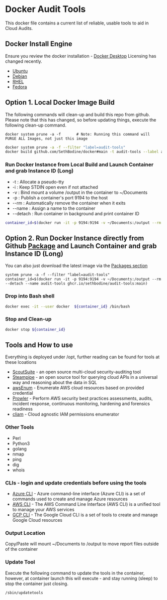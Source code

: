 # Docker Audit Tools
This docker file contains a current list of reliable, usable tools to aid in Cloud Audits.
## Docker Install Engine
Ensure you review the docker installation - [Docker Desktop](https://docs.docker.com/desktop/install/windows-install/) Licensing has changed recently.
- [Ubuntu](https://docs.docker.com/engine/install/ubuntu/#install-using-the-repository)
- [Debian](https://docs.docker.com/engine/install/debian/#install-using-the-repository)
- [RHEL](https://docs.docker.com/engine/install/rhel/#install-using-the-repository)
- [Fedora](https://docs.docker.com/engine/install/fedora/#install-using-the-repository)

## Option 1. Local Docker Image Build 
The following commands will clean-up and build this repo from github. Please note that this has changed, so before updating things, execute the following clean-up command.
```
docker system prune -a -f	    # Note: Running this command will PURGE ALL Images, not just this image
```
```bash
docker system prune -a -f --filter "label=audit-tools"
docker build github.com/SethBodine/docker#main -t audit-tools --label audit-tools
```
### Run Docker Instance from Local Build and Launch Container and grab Instance ID (Long)
* -t       : Allocate a pseudo-tty
* -i       : Keep STDIN open even if not attached
* -v       : Bind mount a volume /output in the container to ~/Documents
* -p       : Publish a container's port 9194 to the host
* --rm     : Automatically remove the container when it exits
* --name   : Assign a name to the container
* --detach : Run container in background and print container ID
```bash
container_id=$(docker run -it -p 9194:9194 -v ~/Documents:/output --rm --detach --name audit-tools audit-tools)
```
## Option 2. Run Docker Instance directly from Github [Package](https://github.com/SethBodine/docker/pkgs/container/audit-tools) and Launch Container and grab Instance ID (Long)
You can also just download the latest image via the [Packages section](https://github.com/SethBodine/docker/pkgs/container/audit-tools)
```
system prune -a -f --filter "label=audit-tools"
container_id=$(docker run -it -p 9194:9194 -v ~/Documents:/output --rm --detach --name audit-tools ghcr.io/sethbodine/audit-tools:main)
```
### Drop into Bash shell
```bash
docker exec -it --user docker  ${container_id} /bin/bash
```
### Stop and Clean-up
```bash
docker stop ${container_id}
```
## Tools and How to use
Everything is deployed under /opt, further reading can be found for tools at these lcoations
* [ScoutSuite](https://github.com/nccgroup/ScoutSuite/) -  an open source multi-cloud security-auditing tool
* [Steampipe](https://steampipe.io/) - an open source tool for querying cloud APIs in a universal way and reasoning about the data in SQL
* [awsEnum](https://github.com/bassammaged/awsEnum) - Enumerate AWS cloud resources based on provided credential 
* [Prowler](https://github.com/prowler-cloud/prowler) - Perform AWS security best practices assessments, audits, incident response, continuous monitoring, hardening and forensics readiness
* [cliam](https://github.com/securisec/cliam) - Cloud agnostic IAM permissions enumerator 
### Other Tools
- Perl
- Python3
- golang
- nmap
- ping
- dig
- whois
### CLIs - login and update credentials before using the tools
* [Azure CLI](https://docs.microsoft.com/en-us/cli/azure/) - Azure command-line interface (Azure CLI) is a set of commands used to create and manage Azure resources
* [AWS CLI](https://aws.amazon.com/cli/) - The AWS Command Line Interface (AWS CLI) is a unified tool to manage your AWS services
* [GCP CLI](https://cloud.google.com/sdk/gcloud/) - The Google Cloud CLI is a set of tools to create and manage Google Cloud resources
### Output Location
Copy/Paste will mount ~/Documents to /output to move report files outside of the container
### Update Tool
Execute the following command to update the tools in the container, however, at container launch this will execute - and stay running (sleep) to stop the container just closing.
```bash
/sbin/updatetools
```

